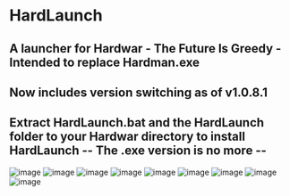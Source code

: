 # HardLaunch
A launcher for Hardwar - The Future Is Greedy - Intended to replace Hardman.exe
--------------------------------------------------------------------------------------------------------------------------------------------------------------------------
Now includes version switching as of v1.0.8.1
--------------------------------------------------------------------------------------------------------------------------------------------------------------------------
Extract HardLaunch.bat and the HardLaunch folder to your Hardwar directory to install HardLaunch
                                       -- The .exe version is no more --
--------------------------------------------------------------------------------------------------------------------------------------------------------------------------
![image](https://user-images.githubusercontent.com/49579859/223719058-24049c79-9a33-4b35-892a-b6c0e0330386.png)
![image](https://user-images.githubusercontent.com/49579859/223719138-dcdf388e-4c1c-4c35-91aa-3fae4e9d7c17.png)
![image](https://user-images.githubusercontent.com/49579859/223719215-8d8f393d-2dc4-4518-819a-07ddc01dafd3.png)
![image](https://user-images.githubusercontent.com/49579859/223719307-e52a2438-1fed-439b-8051-e8cbd5b4836f.png)
![image](https://user-images.githubusercontent.com/49579859/223719375-e3b48698-49d5-442b-9c75-c684a0c0a790.png)
![image](https://user-images.githubusercontent.com/49579859/223719449-d6dfc632-6d61-4bbe-ac60-7f5a2cd732c9.png)
![image](https://user-images.githubusercontent.com/49579859/223719563-5b9f79ba-bc54-42a5-9bd4-1d30a1a8f661.png)
![image](https://user-images.githubusercontent.com/49579859/223758201-7d0e9b99-f7c1-4bf0-81e5-80aaa84c9f4b.png)
![image](https://user-images.githubusercontent.com/49579859/223719791-693e87d2-e3e6-4675-96a0-ba82dbeea0a8.png)
